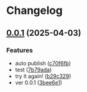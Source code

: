 # Changelog

## [0.0.1](https://github.com/Aliorpse/karin-plugin-ba/compare/v1.1.0...v0.0.1) (2025-04-03)


### Features

* auto publish ([c70f6fb](https://github.com/Aliorpse/karin-plugin-ba/commit/c70f6fbb16dd166896de34f45106b40687a5a8f1))
* test ([7b79ada](https://github.com/Aliorpse/karin-plugin-ba/commit/7b79ada2caf3a9d6cacd57d8d0e5e4c77664ae3c))
* try it again! ([b29c329](https://github.com/Aliorpse/karin-plugin-ba/commit/b29c329bbd7303071d60c0dd01fef40a8622a8c0))
* ver 0.0.1 ([3bee6e1](https://github.com/Aliorpse/karin-plugin-ba/commit/3bee6e153ea50afaaf4b357f9e24adad35e09c02))
